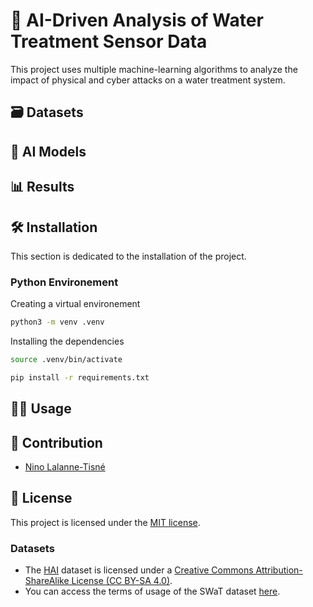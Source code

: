 # 🌊 AI-Driven Analysis of Water Treatment Sensor Data

This project uses multiple machine-learning algorithms to analyze the impact of physical and cyber attacks on a water treatment system.

## 🗃️ Datasets

## 🧠 AI Models

## 📊 Results

## 🛠 Installation

This section is dedicated to the installation of the project.

### Python Environement

Creating a virtual environement

```sh
python3 -m venv .venv
```

Installing the dependencies

```sh
source .venv/bin/activate

pip install -r requirements.txt
```

## 🧑‍💻 Usage

## 🤝 Contribution

- [Nino Lalanne-Tisné](https://github.com/ninolt)

## 📜 License

This project is licensed under the [MIT license](/LICENSE).

### Datasets

- The [HAI](https://github.com/icsdataset/hai) dataset is licensed under a [Creative Commons Attribution-ShareAlike License (CC BY-SA 4.0)](http://creativecommons.org/licenses/by-sa/4.0/). 
- You can access the terms of usage of the SWaT dataset [here](https://itrust.sutd.edu.sg/itrust-labs_datasets/dataset_info/).